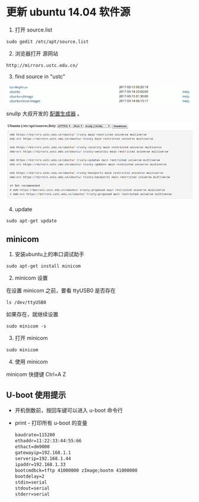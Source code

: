 # 更新 ubuntu 14.04 软件源

1. 打开 source.list

```
sudo gedit /etc/apt/source.list
```

2. 浏览器打开 源网站

```
http://mirrors.ustc.edu.cn/
```

3. find source in "ustc"


![UbuntuHelp](resource/images/UbuntuHelp.png)

snullp 大叔开发的 [配置生成器](https://mirrors.ustc.edu.cn/repogen/) 。

![UbuntuSourceConfig](resource/images/UbuntuSourceConfig.png)

4. update

```
sudo apt-get update
```

##  minicom

1. 安装ubuntu上的串口调试助手 

```
sudo apt-get install minicom
```

2. minicom 设置

在设置 minicom 之前，要看 ttyUSB0 是否存在

```
ls /dev/ttyUSB0
```

如果存在，就继续设置

```
sudo minicom -s
```

3. 打开 minicom

```
sudo minicom
```

4. 使用 minicom

minicom 快捷键 Ctrl+A Z

## U-boot 使用提示

* 开机倒数前，按回车键可以进入 u-boot 命令行

* print - 打印所有 u-boot 的变量
	```
	baudrate=115200
	ethaddr=11:22:33:44:55:66
	ethact=dm9000
	gatewayip=192.168.1.1
	serverip=192.168.1.44
	ipaddr=192.168.1.33
	bootcmdbck=tftp 41000000 zImage;bootm 41000000
	bootdelay=2
	stdin=serial
	stdout=serial
	stderr=serial 
	```